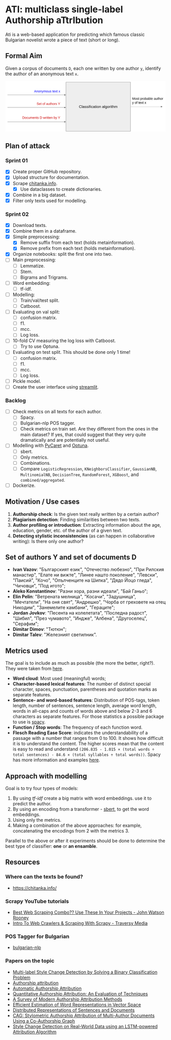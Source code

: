 # ATI: multiclass single-label Authorship aTtrIbution

Ati is a web-based application for predicting which famous classic Bulgarian novelist wrote a piece of text (short or long).

## Formal Aim

Given a corpus of documents `D`, each one written by one author `y`, identify the author of an anonymous text `x`.

![big_picture](./assets/big_picture.png)

## Plan of attack

### Sprint 01

- [X] Create proper GitHub repository.
- [X] Upload structure for documentation.
- [X] Scrape [chitanka.info](https://chitanka.info/).
  - [X] Use dataclasses to create dictionaries.
- [X] Combine in a big dataset.
- [X] Filter only texts used for modelling.

### Sprint 02

- [X] Download texts.
- [X] Combine them in a dataframe.
- [X] Simple preprocessing:
  - [X] Remove suffix from each text (holds metainformation).
  - [X] Remove prefix from each text (holds metainformation).
- [X] Organize notebooks: split the first one into two.
- [ ] Main preprocessing:
  - [ ] Lemmatize.
  - [ ] Stem.
  - [ ] Bigrams and Trigrams.
- [ ] Word embedding:
  - [ ] tf-idf.
- [ ] Modelling:
  - [ ] Train/val/test split.
  - [ ] Catboost.
- [ ] Evaluating on val split:
  - [ ] confusion matrix.
  - [ ] f1.
  - [ ] mcc.
  - [ ] Log loss.
- [ ] 10-fold CV measuring the log loss with Catboost.
  - [ ] Try to use Optuna.
- [ ] Evaluating on test split. This should be done only 1 time!
  - [ ] confusion matrix.
  - [ ] f1.
  - [ ] mcc.
  - [ ] Log loss.
- [ ] Pickle model.
- [ ] Create the user interface using [streamlit](https://streamlit.io/).

### Backlog

- [ ] Check metrics on all texts for each author.
  - [ ] Spacy.
  - [ ] Bulgarian-nlp POS tagger.
  - [ ] Check metrics on train set. Are they different from the ones in the main dataset? If yes, that could suggest that they very quite dramatically and are potentially not useful.
- [ ] Modelling with [PyCaret](https://pycaret.org/) and [Optuna](https://optuna.org/).
  - [ ] sbert.
  - [ ] Only metrics.
  - [ ] Combinations.
  - [ ] Compare `LogisticRegression`, `KNeighborsClassifier`, `GaussianNB`, `MultinomialNB`, `DecisionTree`, `RandomForest`, `XGBoost`, and `combined/aggregated`.
- [ ] Dockerize.

## Motivation / Use cases

1. **Authorship check**: Is the given text really written by a certain author?
2. **Plagiarism detection**: Finding similarities between two texts.
3. **Author profiling or introduction**: Extracting information about the age, education, gender, etc. of the author of a given text.
4. **Detecting stylistic inconsistencies** (as can happen in collaborative writing): Is there only one author?

## Set of authors Y and set of documents D

- **Ivan Vazov**: "Българският език", "Отечество любезно", "При Рилския манастир", "Елате ни вижте", "Линее нашто поколение", "Левски", "Паисий", "Кочо", "Опълченците на Шипка", "Дядо Йоцо гледа", "Чичовци", "Под игото";
- **Aleko Konstantinov**: "Разни хора, разни идеали", "Бай Ганьо";
- **Elin Pelin**: "Ветрената мелница", "Косачи", "Задушница", "Мечтатели", "На оня свят", "Андрешко", "Чорба от греховете на отец Никодим", "Занемелите камбани", "Гераците";
- **Jordan Jovkov**: "Песента на колелетата", "Последна радост", "Шибил", "През чумавото", "Индже", "Албена", "Другоселец", "Серафим";
- **Dimitar Dimov**: "Тютюн";
- **Dimitar Talev**: "Железният светилник".

## Metrics used

The goal is to include as much as possible (the more the better, right?). They were taken from [here](https://ceur-ws.org/Vol-2936/paper-191.pdf).

- **Word cloud**: Most used (meaningful) words;
- **Character-based lexical features**: The number of distinct special character, spaces, punctuation, parentheses and quotation marks as separate features.
- **Sentence- and word-based features**: Distribution of POS-tags, token length, number of sentences, sentence length, average word length, words in all-caps and counts of words above and below 2-3 and 6 characters as separate features. For those statistics a possible package to use is [spacy](https://spacy.io/).
- **Function / Stop words**: The frequency of each function word.
- **Flesch Reading Ease Score**: indicates the understandability of a passage with a number that ranges from 0 to 100. It shows how difficult it is to understand the content. The higher scores mean that the content is easy to read and understand `(206.835 - 1.015 × (total words ÷ total sentences) - 84.6 × (total syllables ÷ total words))`. Spacy has more information and examples [here](https://spacy.io/universe/project/spacy_syllables).

## Approach with modelling

Goal is to try four types of models:

1. By using *tf-idf* create a big matrix with word embeddings. use it to predict the author.
2. By using an encoding from a transformer - [sbert](https://www.sbert.net/), to get the word embeddings.
3. Using only the metrics.
4. Making a combination of the above approaches: for example, concatenating the encodings from 2 with the metrics 3.

Parallel to the above or after it experiments should be done to determine the best type of classifier: **one** or **an ensamble**.

## Resources

### Where can the texts be found?

- <https://chitanka.info/>

### Scrapy YouTube tutorials

- [Best Web Scraping Combo?? Use These In Your Projects - John Watson Rooney](https://www.youtube.com/watch?v=HpRsfpPuUzE)
- [Intro To Web Crawlers & Scraping With Scrapy - Traversy Media](https://www.youtube.com/watch?v=ALizgnSFTwQ)

### POS Tagger for Bulgarian

- [bulgarian-nlp](https://github.com/AMontgomerie/bulgarian-nlp)

### Papers on the topic

- [Multi-label Style Change Detection by Solving a Binary Classification Problem](https://ceur-ws.org/Vol-2936/paper-191.pdf)
- [Authorship attribution](https://link.springer.com/article/10.1007/BF01830689)
- [Automatic Authorship Attribution](http://portal.acm.org/citation.cfm?doid=977035.977057)
- [Quantitative Authorship Attribution: An Evaluation of Techniques](https://lirias.kuleuven.be/bitstream/123456789/331335/1/Grieve%20-%20authorship%20attribution.pdf)
- [A Survey of Modern Authorship Attribution Methods](https://onlinelibrary.wiley.com/doi/10.1002/asi.21001)
- [Efficient Estimation of Word Representations in Vector Space](https://arxiv.org/pdf/1301.3781.pdf)
- [Distributed Representations of Sentences and Documents](https://cs.stanford.edu/~quocle/paragraph_vector.pdf)
- [CAG: Stylometric Authorship Attribution of Multi-Author Documents Using a Co-Authorship Graph](https://ieeexplore.ieee.org/stamp/stamp.jsp?tp=&arnumber=8962080)
- [Style Change Detection on Real-World Data using an LSTM-powered Attribution Algorithm](https://ceur-ws.org/Vol-2936/paper-163.pdf)

